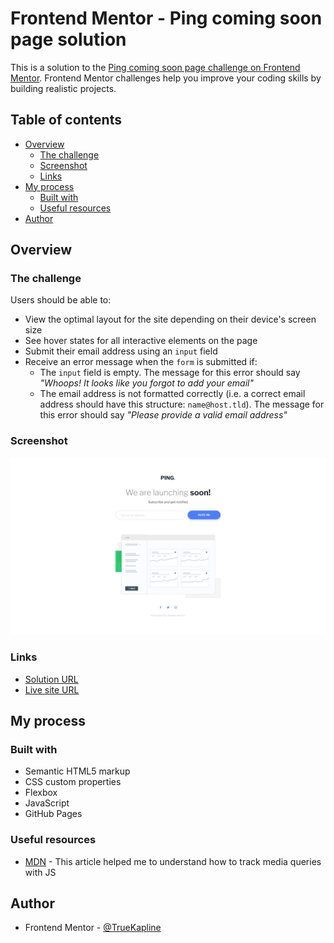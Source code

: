# Frontend Mentor - Ping coming soon page solution

This is a solution to the [Ping coming soon page challenge on Frontend Mentor](https://www.frontendmentor.io/challenges/ping-single-column-coming-soon-page-5cadd051fec04111f7b848da). Frontend Mentor challenges help you improve your coding skills by building realistic projects. 

## Table of contents

- [Overview](#overview)
  - [The challenge](#the-challenge)
  - [Screenshot](#screenshot)
  - [Links](#links)
- [My process](#my-process)
  - [Built with](#built-with)
  - [Useful resources](#useful-resources)
- [Author](#author)

## Overview

### The challenge

Users should be able to:

- View the optimal layout for the site depending on their device's screen size
- See hover states for all interactive elements on the page
- Submit their email address using an `input` field
- Receive an error message when the `form` is submitted if:
	- The `input` field is empty. The message for this error should say *"Whoops! It looks like you forgot to add your email"*
	- The email address is not formatted correctly (i.e. a correct email address should have this structure: `name@host.tld`). The message for this error should say *"Please provide a valid email address"*

### Screenshot

![](./images/screenshot.png)

### Links

- [Solution URL](https://www.frontendmentor.io/solutions/responsive-ping-coming-soon-page-jYzkT7YsBv)
- [Live site URL](https://ping-coming-soon-page-master-fr4gfmcv6-truekapline.vercel.app/)

## My process

### Built with

- Semantic HTML5 markup
- CSS custom properties
- Flexbox
- JavaScript
- GitHub Pages

### Useful resources

- [MDN](https://developer.mozilla.org/en-US/docs/Web/API/MediaQueryList/addListener) - This article helped me to understand how to track media queries with JS

## Author

- Frontend Mentor - [@TrueKapline](https://www.frontendmentor.io/profile/TrueKapline)